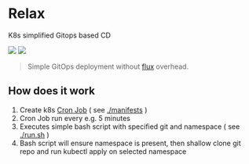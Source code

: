 # Relax
K8s simplified Gitops based CD

[![](https://images.microbadger.com/badges/image/elmariofredo/relax.svg)](https://microbadger.com/images/elmariofredo/relax "Get your own image badge on microbadger.com") [![](https://images.microbadger.com/badges/version/elmariofredo/relax.svg)](https://microbadger.com/images/elmariofredo/relax "Get your own version badge on microbadger.com")

> Simple GitOps deployment without [flux](https://github.com/weaveworks/flux/tree/master/site) overhead.

## How does it work

1. Create k8s [Cron Job](https://kubernetes.io/docs/concepts/workloads/controllers/cron-jobs/) ( see [./manifests](./manifests) )
2. Cron Job run every e.g. 5 minutes
3. Executes simple bash script with specified git and namespace ( see [./run.sh](./run.sh) ) 
4. Bash script will ensure namespace is present, then shallow clone git repo and run kubectl apply on selected namespace
